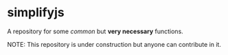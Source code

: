 # simplifyjs
A repository for some *common* but **very necessary** functions.

NOTE: This repository is under construction but anyone can contribute in it.
